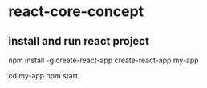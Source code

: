 # react-core-concept

## install and run react project
npm install -g create-react-app
create-react-app my-app

cd my-app
npm start